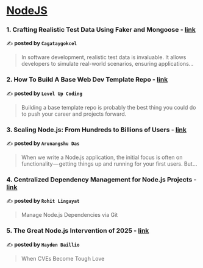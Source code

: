 
<h1><a href=https://medium.com/tag/nodejs/recommended target="_blank" rel="noopener noreferrer">NodeJS</a></h1>
<h3>1. Crafting Realistic Test Data Using Faker and Mongoose - <a href="https://medium.com/@cagataygokcel/crafting-realistic-test-data-using-faker-and-mongoose-2cb4d2aab395" target="_blank" rel="noopener noreferrer">link</a></h3>

✍️ **posted by `Cagataygokcel`**

<blockquote>In software development, realistic test data is invaluable. It allows developers to simulate real-world scenarios, ensuring applications…</blockquote>

<h3>2. How To Build A Base Web Dev Template Repo - <a href="https://medium.com/gitconnected/how-to-build-a-base-web-dev-template-repo-d4172ebfa915" target="_blank" rel="noopener noreferrer">link</a></h3>

✍️ **posted by `Level Up Coding`**

<blockquote>Building a base template repo is probably the best thing you could do to push your career and projects forward.</blockquote>

<h3>3. Scaling Node.js: From Hundreds to Billions of Users - <a href="https://medium.com/@arunangshudas/scaling-node-js-from-hundreds-to-billions-of-users-86816aca1bb3" target="_blank" rel="noopener noreferrer">link</a></h3>

✍️ **posted by `Arunangshu Das`**

<blockquote>When we write a Node.js application, the initial focus is often on functionality — getting things up and running for your first users. But…</blockquote>

<h3>4. Centralized Dependency Management for Node.js Projects - <a href="https://medium.com/@rhtlingayat/centralized-dependency-management-for-node-js-projects-7e5734aac51b" target="_blank" rel="noopener noreferrer">link</a></h3>

✍️ **posted by `Rohit Lingayat`**

<blockquote>Manage Node.js Dependencies via Git</blockquote>

<h3>5. The Great Node.js Intervention of 2025 - <a href="https://medium.com/@haydengpt/the-great-node-js-intervention-of-2025-24821f8d0cec" target="_blank" rel="noopener noreferrer">link</a></h3>

✍️ **posted by `Hayden Baillio`**

<blockquote>When CVEs Become Tough Love</blockquote>

